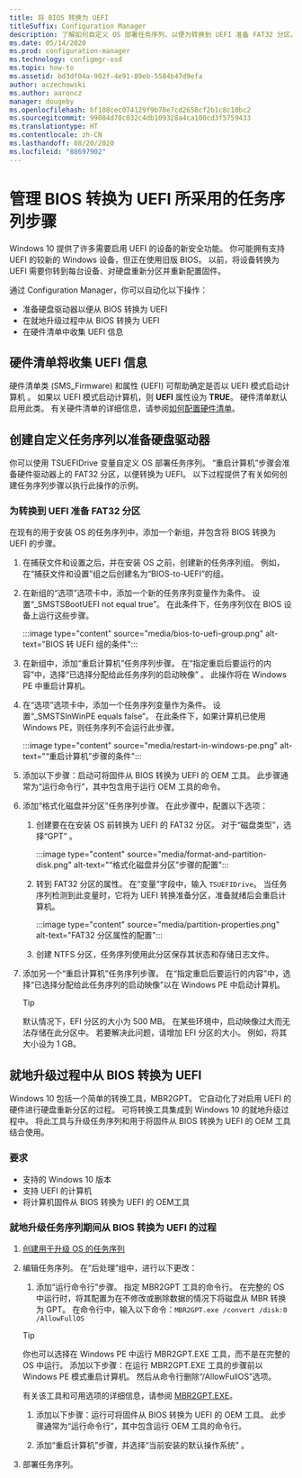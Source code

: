 ```yaml
---
title: 将 BIOS 转换为 UEFI
titleSuffix: Configuration Manager
description: 了解如何自定义 OS 部署任务序列，以便为转换到 UEFI 准备 FAT32 分区。
ms.date: 05/14/2020
ms.prod: configuration-manager
ms.technology: configmgr-osd
ms.topic: how-to
ms.assetid: bd3df04a-902f-4e91-89eb-5584b47d9efa
author: aczechowski
ms.author: aaroncz
manager: dougeby
ms.openlocfilehash: bf108cec074129f9b70e7cd2658cf2b1c8c10bc2
ms.sourcegitcommit: 99084d70c032c4db109328a4ca100cd3f5759433
ms.translationtype: HT
ms.contentlocale: zh-CN
ms.lasthandoff: 08/20/2020
ms.locfileid: "88697902"
---
```

# <a name="task-sequence-steps-to-manage-bios-to-uefi-conversion"></a>管理 BIOS 转换为 UEFI 所采用的任务序列步骤

Windows 10 提供了许多需要启用 UEFI 的设备的新安全功能。 你可能拥有支持 UEFI 的较新的 Windows 设备，但正在使用旧版 BIOS。 以前，将设备转换为 UEFI 需要你转到每台设备、对硬盘重新分区并重新配置固件。

通过 Configuration Manager，你可以自动化以下操作：

- 准备硬盘驱动器以便从 BIOS 转换为 UEFI
- 在就地升级过程中从 BIOS 转换为 UEFI
- 在硬件清单中收集 UEFI 信息

## <a name="hardware-inventory-collects-uefi-information"></a>硬件清单将收集 UEFI 信息

硬件清单类 (SMS_Firmware) 和属性 (UEFI) 可帮助确定是否以 UEFI 模式启动计算机 。 如果以 UEFI 模式启动计算机，则 **UEFI** 属性设为 **TRUE**。 硬件清单默认启用此类。 有关硬件清单的详细信息，请参阅[如何配置硬件清单](../../core/clients/manage/inventory/configure-hardware-inventory.md)。

## <a name="create-a-custom-task-sequence-to-prepare-the-hard-drive"></a>创建自定义任务序列以准备硬盘驱动器

你可以使用 TSUEFIDrive 变量自定义 OS 部署任务序列。 “重启计算机”步骤会准备硬件驱动器上的 FAT32 分区，以便转换为 UEFI。 以下过程提供了有关如何创建任务序列步骤以执行此操作的示例。

### <a name="prepare-the-fat32-partition-for-the-conversion-to-uefi"></a>为转换到 UEFI 准备 FAT32 分区

在现有的用于安装 OS 的任务序列中，添加一个新组，并包含将 BIOS 转换为 UEFI 的步骤。

1. 在捕获文件和设置之后，并在安装 OS 之前，创建新的任务序列组。 例如，在“捕获文件和设置”组之后创建名为“BIOS-to-UEFI”的组。

1. 在新组的“选项”选项卡中，添加一个新的任务序列变量作为条件。 设置“_SMSTSBootUEFI not equal true”。 在此条件下，任务序列仅在 BIOS 设备上运行这些步骤。

    :::image type="content" source="media/bios-to-uefi-group.png" alt-text="BIOS 转 UEFI 组的条件":::

1. 在新组中，添加“重启计算机”任务序列步骤。 在“指定重启后要运行的内容”中，选择“已选择分配给此任务序列的启动映像” 。 此操作将在 Windows PE 中重启计算机。

1. 在“选项”选项卡中，添加一个任务序列变量作为条件。 设置“_SMSTSInWinPE equals false”。 在此条件下，如果计算机已使用 Windows PE，则任务序列不会运行此步骤。

    :::image type="content" source="media/restart-in-windows-pe.png" alt-text="“重启计算机”步骤的条件":::

1. 添加以下步骤：启动可将固件从 BIOS 转换为 UEFI 的 OEM 工具。 此步骤通常为“运行命令行”，其中包含用于运行 OEM 工具的命令。

1. 添加“格式化磁盘并分区”任务序列步骤。 在此步骤中，配置以下选项：

    1. 创建要在在安装 OS 前转换为 UEFI 的 FAT32 分区。 对于“磁盘类型”，选择“GPT” 。

        :::image type="content" source="media/format-and-partition-disk.png" alt-text="“格式化磁盘并分区”步骤的配置":::

    1. 转到 FAT32 分区的属性。 在“变量”字段中，输入 `TSUEFIDrive`。 当任务序列检测到此变量时，它将为 UEFI 转换准备分区，准备就绪后会重启计算机。

        :::image type="content" source="media/partition-properties.png" alt-text="FAT32 分区属性的配置":::

    1. 创建 NTFS 分区，任务序列使用此分区保存其状态和存储日志文件。

1. 添加另一个“重启计算机”任务序列步骤。 在“指定重启后要运行的内容”中，选择“已选择分配给此任务序列的启动映像”以在 Windows PE 中启动计算机。

    > [!TIP]
    > 默认情况下，EFI 分区的大小为 500 MB。 在某些环境中，启动映像过大而无法存储在此分区中。 若要解决此问题，请增加 EFI 分区的大小。 例如，将其大小设为 1 GB。<!-- SCCMDocs#1024 -->

## <a name="convert-from-bios-to-uefi-during-in-place-upgrade"></a><a name="bkmk_ipu"></a> 就地升级过程中从 BIOS 转换为 UEFI

Windows 10 包括一个简单的转换工具，MBR2GPT。 它自动化了对启用 UEFI 的硬件进行硬盘重新分区的过程。 可将转换工具集成到 Windows 10 的就地升级过程中。 将此工具与升级任务序列和用于将固件从 BIOS 转换为 UEFI 的 OEM 工具结合使用。

### <a name="requirements"></a>要求

- 支持的 Windows 10 版本
- 支持 UEFI 的计算机
- 将计算机固件从 BIOS 转换为 UEFI 的 OEM工具

### <a name="process-to-convert-from-bios-to-uefi-during-an-in-place-upgrade-task-sequence"></a>就地升级任务序列期间从 BIOS 转换为 UEFI 的过程

1. [创建用于升级 OS 的任务序列](create-a-task-sequence-to-upgrade-an-operating-system.md)

1. 编辑任务序列。 在“后处理”组中，进行以下更改：

    1. 添加“运行命令行”步骤。 指定 MBR2GPT 工具的命令行。 在完整的 OS 中运行时，将其配置为在不修改或删除数据的情况下将磁盘从 MBR 转换为 GPT。 在命令行中，输入以下命令：`MBR2GPT.exe /convert /disk:0 /AllowFullOS`

    > [!TIP]
    > 你也可以选择在 Windows PE 中运行 MBR2GPT.EXE 工具，而不是在完整的 OS 中运行。 添加以下步骤：在运行 MBR2GPT.EXE 工具的步骤前以 Windows PE 模式重启计算机。 然后从命令行删除“/AllowFullOS”选项。

    有关该工具和可用选项的详细信息，请参阅 [MBR2GPT.EXE](/windows/deployment/mbr-to-gpt)。

    1. 添加以下步骤：运行可将固件从 BIOS 转换为 UEFI 的 OEM 工具。 此步骤通常为“运行命令行”，其中包含运行 OEM 工具的命令行。

    1. 添加“重启计算机”步骤，并选择“当前安装的默认操作系统” 。

1. 部署任务序列。